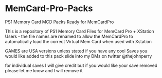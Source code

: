 # MemCard-Pro-Packs
PS1 Memory Card MCD Packs Ready for MemCardPro

This is a repository of PS1 Memory Card Files for MemCard Pro + XStation Users - the file names are renamed to allow the MemCardPro to automatically load the correct Virtual Mem Card when used with Xstation

GAMES are USA versions unless stated if you have any cool Saves you would like added to this pack
slide into my DMs on twitter @thejohnperry

for individual saves I will give credit but if you would like your save removed please let me know and I will remove it 
